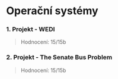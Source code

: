 # Operační systémy

### 1. Projekt - WEDI
>Hodnocení: 15/15b  

### 2. Projekt - The Senate Bus Problem
>Hodnocení: 15/15b
